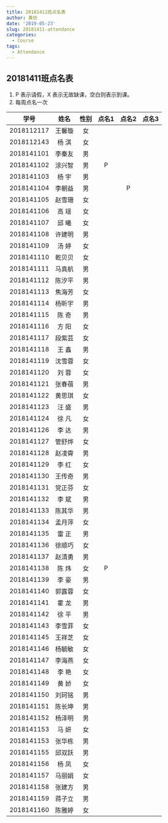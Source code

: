 ```yaml
---
title: 20181411班点名表
author: 黄俭
date: '2019-05-23'
slug: 20181411-attendance
categories:
  - Course
tags:
  - Attendance
---
```

## 20181411班点名表

1. P 表示请假，X 表示无故缺课，空白则表示到课。
1. 每周点名一次

|学号         |      姓名| 性别    | 点名1 |点名2 |点名3 |
|:-----------:|:--------:|:-------:|:-----:|:----:|:----:|
|   2018112117|    王馨璇| 女      |       |      |      |
|   2018112143|    杨 淇 | 女      |       |      |      |
|   2018141101|    李秦友| 男      |       |      |      |
|   2018141102|    涂兴智| 男      |   P   |      |      |
|   2018141103|    杨  宇| 男      |       |      |      |
|   2018141104|    李朝益| 男      |       |   P  |      |
|   2018141105|    赵雪珊| 女      |       |      |      |
|   2018141106|    高  瑶| 女      |       |      |      |
|   2018141107|    邱  曦| 女      |       |      |      |
|   2018141108|    许建明| 男      |       |      |      |
|   2018141109|    汤  婷| 女      |       |      |      |
|   2018141110|    乾贝贝| 女      |       |      |      |
|   2018141111|    马真航| 男      |       |      |      |
|   2018141112|    陈汐平| 男      |       |      |      |
|   2018141113|    焦海芳| 女      |       |      |      |
|   2018141114|    杨昕宇| 男      |       |      |      |
|   2018141115|    陈  奇| 男      |       |      |      |
|   2018141116|    方  阳| 女      |       |      |      |
|   2018141117|    段紫芸| 女      |       |      |      |
|   2018141118|    王  鑫| 男      |       |      |      |
|   2018141119|    沈雪蓉| 女      |       |      |      |
|   2018141120|    刘  蓉| 女      |       |      |      |
|   2018141121|    张春蓓| 男      |       |      |      |
|   2018141122|    黄思琪| 女      |       |      |      |
|   2018141123|    汪  盛| 男      |       |      |      |
|   2018141124|    徐  凡| 女      |       |      |      |
|   2018141126|    李  达| 男      |       |      |      |
|   2018141127|    管舒烨| 女      |       |      |      |
|   2018141128|    赵凌霄| 男      |       |      |      |
|   2018141129|    李  红| 女      |       |      |      |
|   2018141130|    王传奇| 男      |       |      |      |
|   2018141131|    党正芬| 女      |       |      |      |
|   2018141132|    李  斌| 男      |       |      |      |
|   2018141133|    陈其华| 男      |       |      |      |
|   2018141134|    孟月萍| 女      |       |      |      |
|   2018141135|    雷  正| 男      |       |      |      |
|   2018141136|    徐顺巧| 女      |       |      |      |
|   2018141137|    赵清勇| 男      |       |      |      |
|   2018141138|    陈  炜| 女      |   P   |      |      |
|   2018141139|    李  豪| 男      |       |      |      |
|   2018141140|    郭露蓉| 女      |       |      |      |
|   2018141141|    霍  龙| 男      |       |      |      |
|   2018141142|    徐  平| 男      |       |      |      |
|   2018141143|    李雪菲| 女      |       |      |      |
|   2018141145|    王祥芝| 女      |       |      |      |
|   2018141146|    杨毓敏| 女      |       |      |      |
|   2018141147|    李海燕| 女      |       |      |      |
|   2018141148|    李  艳| 女      |       |      |      |
|   2018141149|    黄  娇| 女      |       |      |      |
|   2018141150|    刘珂铭| 男      |       |      |      |
|   2018141151|    陈长坤| 男      |       |      |      |
|   2018141152|    杨泽明| 男      |       |      |      |
|   2018141153|    马  妍| 女      |       |      |      |
|   2018141153|    张华栋| 男      |       |      |      |
|   2018141155|    邱双跃| 男      |       |      |      |
|   2018141156|    杨  凤| 女      |       |      |      |
|   2018141157|    马丽娟| 女      |       |      |      |
|   2018141158|    张建方| 男      |       |      |      |
|   2018141159|    蒋子立| 男      |       |      |      |
|   2018141160|    陈雅婷| 女      |       |      |      |
